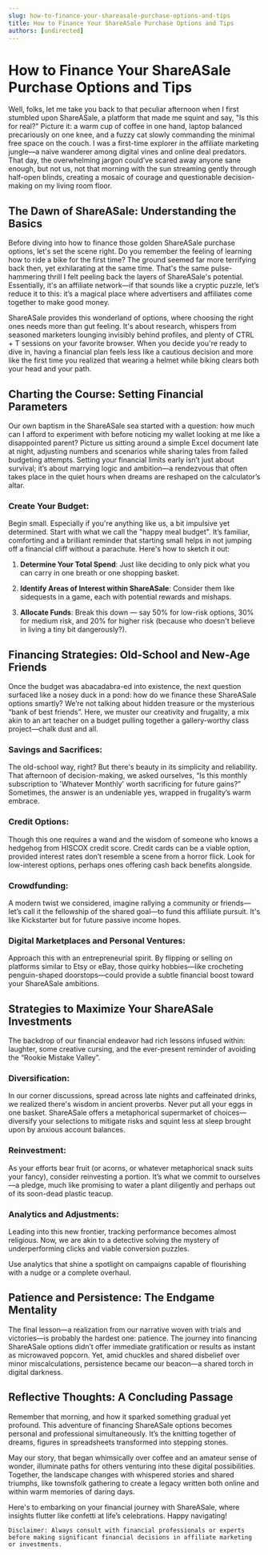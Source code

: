 ```yaml
---
slug: how-to-finance-your-shareasale-purchase-options-and-tips
title: How to Finance Your ShareASale Purchase Options and Tips
authors: [undirected]
---
```



# How to Finance Your ShareASale Purchase Options and Tips

Well, folks, let me take you back to that peculiar afternoon when I first stumbled upon ShareASale, a platform that made me squint and say, "Is this for real?" Picture it: a warm cup of coffee in one hand, laptop balanced precariously on one knee, and a fuzzy cat slowly commanding the minimal free space on the couch. I was a first-time explorer in the affiliate marketing jungle—a naive wanderer among digital vines and online deal predators. That day, the overwhelming jargon could’ve scared away anyone sane enough, but not us, not that morning with the sun streaming gently through half-open blinds, creating a mosaic of courage and questionable decision-making on my living room floor. 

## The Dawn of ShareASale: Understanding the Basics 

Before diving into how to finance those golden ShareASale purchase options, let's set the scene right. Do you remember the feeling of learning how to ride a bike for the first time? The ground seemed far more terrifying back then, yet exhilarating at the same time. That's the same pulse-hammering thrill I felt peeling back the layers of ShareASale's potential. Essentially, it's an affiliate network—if that sounds like a cryptic puzzle, let’s reduce it to this: it’s a magical place where advertisers and affiliates come together to make good money.

ShareASale provides this wonderland of options, where choosing the right ones needs more than gut feeling. It's about research, whispers from seasoned marketers lounging invisibly behind profiles, and plenty of CTRL + T sessions on your favorite browser. When you decide you're ready to dive in, having a financial plan feels less like a cautious decision and more like the first time you realized that wearing a helmet while biking clears both your head and your path.

## Charting the Course: Setting Financial Parameters

Our own baptism in the ShareASale sea started with a question: how much can I afford to experiment with before noticing my wallet looking at me like a disappointed parent? Picture us sitting around a simple Excel document late at night, adjusting numbers and scenarios while sharing tales from failed budgeting attempts. Setting your financial limits early isn’t just about survival; it’s about marrying logic and ambition—a rendezvous that often takes place in the quiet hours when dreams are reshaped on the calculator’s altar.

### Create Your Budget:

Begin small. Especially if you're anything like us, a bit impulsive yet determined. Start with what we call the "happy meal budget". It’s familiar, comforting and a brilliant reminder that starting small helps in not jumping off a financial cliff without a parachute. Here's how to sketch it out:

1. **Determine Your Total Spend**: Just like deciding to only pick what you can carry in one breath or one shopping basket.
   
2. **Identify Areas of Interest within ShareASale**: Consider them like sidequests in a game, each with potential rewards and mishaps.

3. **Allocate Funds**: Break this down — say 50% for low-risk options, 30% for medium risk, and 20% for higher risk (because who doesn't believe in living a tiny bit dangerously?).

## Financing Strategies: Old-School and New-Age Friends

Once the budget was abacadabra-ed into existence, the next question surfaced like a nosey duck in a pond: how do we finance these ShareASale options smartly? We’re not talking about hidden treasure or the mysterious “bank of best friends”. Here, we muster our creativity and frugality, a mix akin to an art teacher on a budget pulling together a gallery-worthy class project—chalk dust and all.

### Savings and Sacrifices:

The old-school way, right? But there's beauty in its simplicity and reliability. That afternoon of decision-making, we asked ourselves, “Is this monthly subscription to 'Whatever Monthly' worth sacrificing for future gains?” Sometimes, the answer is an undeniable yes, wrapped in frugality’s warm embrace.

### Credit Options:

Though this one requires a wand and the wisdom of someone who knows a hedgehog from HISCOX credit score. Credit cards can be a viable option, provided interest rates don’t resemble a scene from a horror flick. Look for low-interest options, perhaps ones offering cash back benefits alongside.

### Crowdfunding:

A modern twist we considered, imagine rallying a community or friends—let’s call it the fellowship of the shared goal—to fund this affiliate pursuit. It's like Kickstarter but for future passive income hopes.

### Digital Marketplaces and Personal Ventures:

Approach this with an entrepreneurial spirit. By flipping or selling on platforms similar to Etsy or eBay, those quirky hobbies—like crocheting penguin-shaped doorstops—could provide a subtle financial boost toward your ShareASale ambitions.

## Strategies to Maximize Your ShareASale Investments

The backdrop of our financial endeavor had rich lessons infused within: laughter, some creative cursing, and the ever-present reminder of avoiding the “Rookie Mistake Valley”.

### Diversification:

In our corner discussions, spread across late nights and caffeinated drinks, we realized there's wisdom in ancient proverbs. Never put all your eggs in one basket. ShareASale offers a metaphorical supermarket of choices—diversify your selections to mitigate risks and squint less at sleep brought upon by anxious account balances.

### Reinvestment:

As your efforts bear fruit (or acorns, or whatever metaphorical snack suits your fancy), consider reinvesting a portion. It’s what we commit to ourselves—a pledge, much like promising to water a plant diligently and perhaps out of its soon-dead plastic teacup.

### Analytics and Adjustments:

Leading into this new frontier, tracking performance becomes almost religious. Now, we are akin to a detective solving the mystery of underperforming clicks and viable conversion puzzles. 

Use analytics that shine a spotlight on campaigns capable of flourishing with a nudge or a complete overhaul.

## Patience and Persistence: The Endgame Mentality

The final lesson—a realization from our narrative woven with trials and victories—is probably the hardest one: patience. The journey into financing ShareASale options didn’t offer immediate gratification or results as instant as microwaved popcorn. Yet, amid chuckles and shared disbelief over minor miscalculations, persistence became our beacon—a shared torch in digital darkness.

## Reflective Thoughts: A Concluding Passage

Remember that morning, and how it sparked something gradual yet profound. This adventure of financing ShareASale options becomes personal and professional simultaneously. It’s the knitting together of dreams, figures in spreadsheets transformed into stepping stones.

May our story, that began whimsically over coffee and an amateur sense of wonder, illuminate paths for others venturing into these digital possibilities. Together, the landscape changes with whispered stories and shared triumphs, like townsfolk gathering to create a legacy written both online and within warm memories of daring days.

Here's to embarking on your financial journey with ShareASale, where insights flutter like confetti at life’s celebrations. Happy navigating!

```plaintext
Disclaimer: Always consult with financial professionals or experts before making significant financial decisions in affiliate marketing or investments.
```
